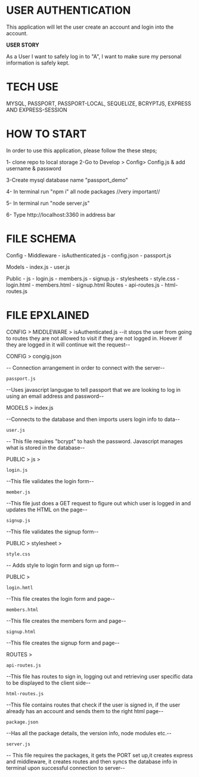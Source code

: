 # USER AUTHENTICATION

This application will let the user create an account and login into the account. 

**USER STORY**

As a User I want to safely log in to "A", I want to make sure my personal information is safely kept.

# TECH USE

MYSQL, PASSPORT, PASSPORT-LOCAL, SEQUELIZE, BCRYPTJS, EXPRESS AND EXPRESS-SESSION

# HOW TO START
 In order to use this application, please follow the these steps; 

 1- clone repo to local storage
 2-Go to Develop > Config> Config.js & add username & password

3-Create mysql database name "passport_demo"

4- In terminal run "npm i" all node packages //very important//

5- In terminal run "node server.js"

6- Type http://localhost:3360 in address bar
 
# FILE SCHEMA
Config
    - Middleware
        - isAuthenticated.js
    - config.json
    - passport.js

Models
    - index.js
    - user.js

Public
    - js
        - login.js
        - members.js
        - signup.js
    - stylesheets
        - style.css
    - login.html
    - members.html
    - signup.html
Routes
    - api-routes.js
    - html-routes.js

# FILE EPXLAINED

CONFIG > MIDDLEWARE > 
isAuthenticated.js
--it stops the user from going to routes  they are not allowed to visit if they are not logged in. Hoever if they are logged in it will continue wit the request--

CONFIG > 
    congig.json

-- Connection arrangement in order to connect with the server--

    passport.js 

--Uses javascript langugae to tell passport that we are looking to log in using an email address and password--

MODELS >
    index.js  

--Connects to the database and then imports users login info to data--

    user.js 
-- This file requires "bcrypt" to hash the password. Javascript manages what is stored in the database--

PUBLIC > js > 

    login.js
--This file validates the login form--

    member.js
--This file just does a GET request to figure out which user is logged in
  and updates the HTML on the page--

    signup.js
--This file validates the signup form--

PUBLIC > stylesheet > 

    style.css
-- Adds style to login form and sign up form--

 PUBLIC > 

    login.hmtl
--This file creates the login form and page--   

    members.html
--This file creates the members form and page--

    signup.html
--This file creates the signup form and page--


ROUTES >

    api-routes.js 
--This file has routes to sign in, logging out and retrieving user specific data to be displayed to the client side--

    html-routes.js 
--This file contains routes that check if the user is signed in, if the user already has an account and sends them to the right html page--

    package.json 
--Has all the package details, the version info, node modules etc.--

    server.js 
-- This file requires the packages, it gets the PORT set up,it creates express and middleware, it creates routes and then syncs the database info in terminal upon successful connection to server--







